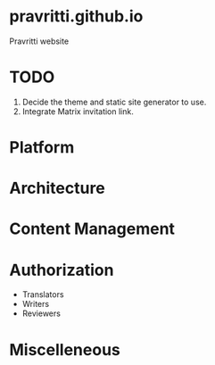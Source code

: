 # pravritti.github.io
Pravritti website


# TODO

1. Decide the theme and static site generator to use.
2. Integrate Matrix invitation link.


# Platform


# Architecture


# Content Management


# Authorization
  - Translators
  - Writers
  - Reviewers


# Miscelleneous
